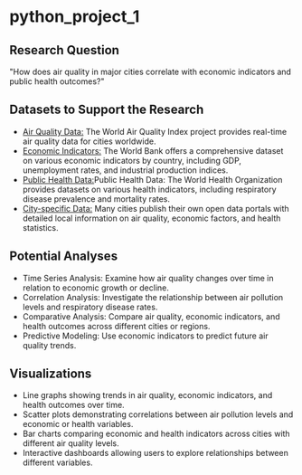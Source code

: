 # python_project_1

## Research Question
"How does air quality in major cities correlate with economic indicators and public health outcomes?"

## Datasets to Support the Research
- [Air Quality Data:](https://aqicn.org/api/) The World Air Quality Index project provides real-time air quality data for cities worldwide.
- [Economic Indicators:](https://datacatalog.worldbank.org/home) The World Bank offers a comprehensive dataset on various economic indicators by country, including GDP, unemployment rates, and industrial production indices.
- [Public Health Data:](https://data.who.int/countries/840)Public Health Data: The World Health Organization provides datasets on various health indicators, including respiratory disease prevalence and mortality rates.
- [City-specific Data:](https://www.bea.gov/resources/for-developers) Many cities publish their own open data portals with detailed local information on air quality, economic factors, and health statistics.

## Potential Analyses
- Time Series Analysis: Examine how air quality changes over time in relation to economic growth or decline.
- Correlation Analysis: Investigate the relationship between air pollution levels and respiratory disease rates.
- Comparative Analysis: Compare air quality, economic indicators, and health outcomes across different cities or regions.
- Predictive Modeling: Use economic indicators to predict future air quality trends.


## Visualizations
- Line graphs showing trends in air quality, economic indicators, and health outcomes over time.
- Scatter plots demonstrating correlations between air pollution levels and economic or health variables.
- Bar charts comparing economic and health indicators across cities with different air quality levels.
- Interactive dashboards allowing users to explore relationships between different variables.
